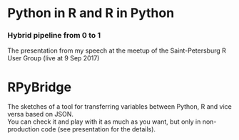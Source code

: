 # Python in R and R in Python
### Hybrid pipeline from 0 to 1
The presentation from my speech at the meetup of the Saint-Petersburg R User Group (live at 9 Sep 2017)

# RPyBridge
The sketches of a tool for transferring variables between Python, R and vice versa based on JSON.<br>
You can check it and play with it as much as you want, but only in non-production code (see presentation for the details).
